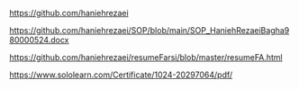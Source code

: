 https://github.com/haniehrezaei

https://github.com/haniehrezaei/SOP/blob/main/SOP_HaniehRezaeiBagha980000524.docx

https://github.com/haniehrezaei/resumeFarsi/blob/master/resumeFA.html

https://www.sololearn.com/Certificate/1024-20297064/pdf/
